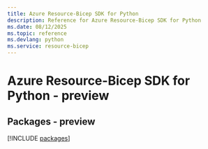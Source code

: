 ```yaml
---
title: Azure Resource-Bicep SDK for Python
description: Reference for Azure Resource-Bicep SDK for Python
ms.date: 08/12/2025
ms.topic: reference
ms.devlang: python
ms.service: resource-bicep
---
```

# Azure Resource-Bicep SDK for Python - preview
## Packages - preview
[!INCLUDE [packages](resource-bicep-index.md)]